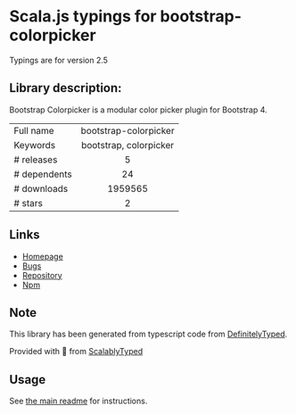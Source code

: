 
# Scala.js typings for bootstrap-colorpicker

Typings are for version 2.5

## Library description:
Bootstrap Colorpicker is a modular color picker plugin for Bootstrap 4.

|                    |                 |
| ------------------ | :-------------: |
| Full name          | bootstrap-colorpicker |
| Keywords           | bootstrap, colorpicker |
| # releases         | 5 |
| # dependents       | 24 |
| # downloads        | 1959565 |
| # stars            | 2 |

## Links
- [Homepage](https://itsjavi.com/bootstrap-colorpicker/)
- [Bugs](https://github.com/itsjavi/bootstrap-colorpicker/issues)
- [Repository](https://github.com/itsjavi/bootstrap-colorpicker)
- [Npm](https://www.npmjs.com/package/bootstrap-colorpicker)
    


## Note
This library has been generated from typescript code from [DefinitelyTyped](https://definitelytyped.org).

Provided with :purple_heart: from [ScalablyTyped](https://github.com/oyvindberg/ScalablyTyped)

## Usage
See [the main readme](../../readme.md) for instructions.


